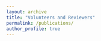 ```yaml
---
layout: archive
title: "Volunteers and Reviewers"
permalink: /publications/
author_profile: true
---
```



  



